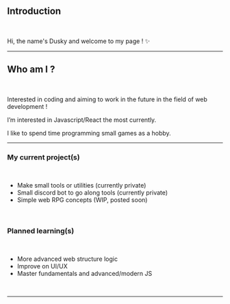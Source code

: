 


## Introduction 

<br>

Hi, the name's Dusky and welcome to my page ! ✨


--------------------------------------------------------------------------------------------------------------------------------------------------------------------------------

## Who am I ?

<br>

Interested in coding and aiming to work in the future in the field of web development !

I’m interested in Javascript/React the most currently.

I like to spend time programming small games as a hobby.

--------------------------------------------------------------------------------------------------------------------------------------------------------------------------------

### My current project(s)

<br>

- Make small tools or utilities (currently private)
- Small discord bot to go along tools (currently private)
- Simple web RPG concepts (WIP, posted soon)

<br>

### Planned learning(s)

<br>

- More advanced web structure logic
- Improve on UI/UX
- Master fundamentals and advanced/modern JS

<br>

--------------------------------------------------------------------------------------------------------------------------------------------------------------------------------
